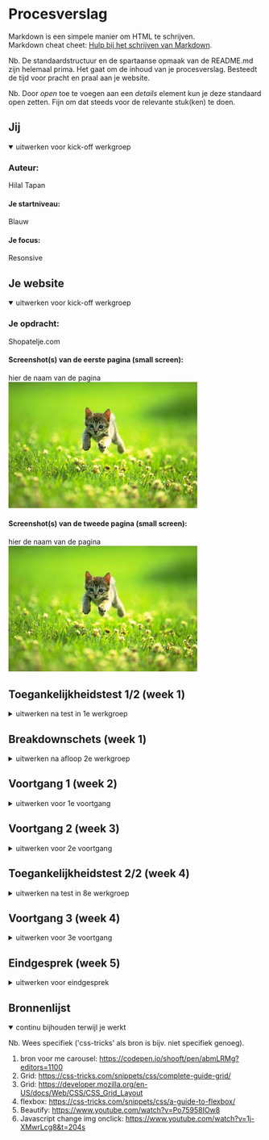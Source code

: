 # Procesverslag
Markdown is een simpele manier om HTML te schrijven.  
Markdown cheat cheet: [Hulp bij het schrijven van Markdown](https://github.com/adam-p/markdown-here/wiki/Markdown-Cheatsheet).

Nb. De standaardstructuur en de spartaanse opmaak van de README.md zijn helemaal prima. Het gaat om de inhoud van je procesverslag. Besteedt de tijd voor pracht en praal aan je website.

Nb. Door *open* toe te voegen aan een *details* element kun je deze standaard open zetten. Fijn om dat steeds voor de relevante stuk(ken) te doen.





## Jij

<details open>
  <summary>uitwerken voor kick-off werkgroep</summary>

  ### Auteur:
  Hilal Tapan

  #### Je startniveau:
  Blauw

  #### Je focus:
  Resonsive
 
</details>





## Je website

<details open>
  <summary>uitwerken voor kick-off werkgroep</summary>

  ### Je opdracht:
  Shopatelje.com

  #### Screenshot(s) van de eerste pagina (small screen): 
  hier de naam van de pagina  
  <img src="readme-images/dummy-plaatje.jpg" width="375px" alt="omschrijving van de pagina">

  #### Screenshot(s) van de tweede pagina (small screen):
  hier de naam van de pagina  
  <img src="readme-images/dummy-plaatje.jpg" width="375px" alt="omschrijving van de pagina">
 
</details>



## Toegankelijkheidstest 1/2 (week 1)
<details>
  <summary>uitwerken na test in 1e werkgroep</summary>

  ### Bevindingen
  Lijst met je bevindingen die in de test naar voren kwamen:

  #### Screenreader
  De screenreader was een beetje apart bij de producten. Hij herhaalt het product heel vaak wat niet heel gebruiksvriendelijk is. Dit zou zeker beter kunnen.


  #### Muis en Toetsenbord 
  Alles werkte, ik vind het leuk dat ze een hoverstate hebben bij de tab.


  #### Motoriek (shocks, elastiekjes)
  Ik vond het moeilijk om de site door te gaan met een verminderde motoriek. Maar daar kan een site niet heel veel aan doen. Ik vond het fijn dat ik met tab overal doorheen kon want scrollen ging heel moeizaam.


  #### Visueel (brillen, contrast, kleurenblind, dark/light). 
  De site is goed te zien door de felle heldere kleuren en grote teksten. Er is geen dark/light mode beschikbaar. Het contrast is prima, je hebt een lichte achtergrond en felle kleuren daarbovenop. De kleurenblind extensie werkte ook goed, niks op aan te merken.

</details>



## Breakdownschets (week 1)

<details>
  <summary>uitwerken na afloop 2e werkgroep</summary>

  ### de hele pagina: 
  <img src="readme-images/breakdownschetsen.jpg" width="375px" alt="breakdown van de eerste pagina">

  <img src="readme-images/breakdownschetsen2.jpg" width="375px" alt="Breakdown van tweede pagina">

</details>



## Voortgang 1 (week 2)

<details>
  <summary>uitwerken voor 1e voortgang</summary>

  ### Stand van zaken
  Het gaat tot nu toe erg goed. Ik vind het fijn dat ik tot nu toe alle lessen heb kunnen volgen, vind dit altijd erg leerzaam. Ben bezig geweest met mijn breakdown schets en dit ging eigenlijk prima.


  ### Agenda voor meeting
  samen met je groepje opstellen

  - menno: vraag over grid
  - Laiba: vraag over hoeveel css bestanden en vraag over font
  - hilal: vraag over breakdownschets en hamburger menu spannetjes
  - wessel: vraag over wanneer je grid gebruikt en wanneer flexbox


  ### Verslag van meeting
  hier na afloop snel de uitkomsten van de meeting vastleggen

  - Je breakdown schets klopt. In de hoofdpagina is dat stukje geen aside maar een section, dus had het goed gedaan.
  - Die drie zinnen bovenaan bij de css heb ik uitleg over gehad, deze snapte ik niet wat ze deden. Nu wel en heb het in comments erbij gezet in de css.
  - Hamburger menu in een nav zetten (met spannetjes?)
  - Elke section moet een h2 hebben
  - Alsje hoofdletters wil moetje in css text-transform:uppercase;

</details>





## Voortgang 2 (week 3)

<details>
  <summary>uitwerken voor 2e voortgang</summary>

  ### Stand van zaken
  Ik vind dat het goed gaat! Ik heb een grote sprong in de css gemaakt en dat komt omdat ik er veel plezier in heb en vind daardoor het huiswerk zelfs leuk. Ik ben deze week aan de slag geweest met grid, ik wou graag met grid werken omdat ik dit nog nooit had gedaan. Hierin wil ik mezelf uitdagen en merk dat ik grid nu al zoveel beter snap. Het ging 1 keer fout deze week maar dat kwam omdat ik de code op de verkeerde selector had gezet verder klopte het gewoon :)


  ### Agenda voor meeting
  samen met je groepje opstellen

  Hilal:
  Vraag 1: Doe ik de fontface goed op deze manier? 
  Vraag 2: Vind een carousel starten lastig, vooral als je bij het swipen de nummers ziet veranderen zoals op mijn site. Hoe kan ik dit het beste aanpakken en heb ik hier javascript voor nodig?
  Vraag 3: Een stukje van me hamburger menu gaat mee bij het scrollen, waardoor komt dit?
  Vraag 4: Waarom als ik me hamburger responsive maak gaan die list items niet mee?

  Laiba:
  vraag 1 (formulieren): Formulieren, hoe moet je erin verwerken? Mag ik het verstoppen? (Surface plane)
  vraag 2 (img): 3 images kan ik nergens vinden (inspect network)
  Vraag 3 (hamburger menu):ik zie naast de hamburger menu icon mijn andere icons niet

  Menno: Vraag 1: ik heb een vraag over het semantisch maken van mijn HTML, mijn CSS luistert niet en ik weet niet hoe het komt.

  Wessel:
  Vraag 1: Hamburger menu openen lukt, maar weer sluiten lukt niet. Hoe komt dit?
  Vraag 2: Display flex items plaatsen hoe ik wil zonder, losse items van space between.
  Vraag 3: Hoe ontwerp je het kruisje dat input form leegt?
  


  ### Verslag van meeting
  hier na afloop snel de uitkomsten van de meeting vastleggen

  - Fontface doe je 3 verschillende aanmaken ipv alles op eentje.
  - Die carousel maak je met javascript
  - Height 100% width 90%, overflow hidden niet vergeten bij je header -> gedaan maar probleem is niet opgelost..
  - Omdat je die items opnieuw moet aanmaken in die header en dan display none geven en dan met mediaqueries naar zichtbaar maken.

</details>


## Toegankelijkheidstest 2/2 (week 4)

<details>
  <summary>uitwerken na test in 8e werkgroep</summary>

  ### Bevindingen
  Lijst met je bevindingen die in de test naar voren kwamen (geef ook aan wat er verbeterd is):

  #### Screenreader
  De screenreader lijkt het prima te doen. Het hamburger menu is openklapbaar met spatie en dan leest die de navigatie op. Het enige wat de screenreader niet pakt is de carousel. Die slaat die geheel over.

  #### Muis en Toetsenbord 
  Muis en toetsenbord is zichtbaar, alleen heb ik geen rekening gehouden met de styling van dit. Dus dit wil ik nog aanpassen. Het moet een witte border zijn. 


  #### Motoriek (shocks, elastiekjes)
  Dit gaat helemaal goed. Ik heb hier eigenlijk niks aan toe te voegen.


  #### Visueel (brillen, contrast, kleurenblind, dark/light). 
  Het enige wat apart was was de kleurenblindheids test. Deze leek het niet te doen op alleen mijn gebouwde site, verder wel op alle andere sites. Na lang knoeien kwamen we erachter dat het lag aan mijn chrome die niet geupdate was. Want toen Menno me site opende via github toen deed die het wel bij hem en niet bij mij. 

</details>


## Voortgang 3 (week 4)

<details>
  <summary>uitwerken voor 3e voortgang</summary>

  ### Stand van zaken
  In de vakantie vond ik het een beetje lastig om met school aan de slag te gaan. Toch heb ik wat dingetjes gedaan. Ik heb de carousel gemaakt waar ik zo tegen op keek en het was veel makkelijker dan verwacht. Omdat dit zo vlot ging heb ik de rest van pagina 1 afgemaakt. Het moet nog wel responsive gemaakt worden.

  ### Agenda voor meeting
  samen met je groepje opstellen

  Hilal:
  1. Me img moeten groeien bij responsive, vind het lastig dit te combineren met grid.
  2. Responsive maken van de nav lukt me niet. heb gedaan wat jeffrey vorige x zei maar werkt niet.
  3. Me padding doet apart bij section 2. Het word grijs ipv wit. Ook vind ik section 2 lasting met responsiveness.
  4. Hoe doe ik die kleine icoontjes uit de footer op me site. Zij hebben een soort code gebruikt hiervoor en geen img.
  5. Bij responsive van die kleine afbeeldingen heb ik vw gebruikt om die img's te laten groeien maar hierdoor verdwijnt die text eronder. als ik dan de gap aanpas zorgt dit voor overlapping met de groep eronder. Ook groeit het heel lelijk dan.

  
  Laiba:

  Menno: 

  Wessel:

  ### Verslag van meeting
  Ik had me grid een beetje verkeerd gedaan oeps. Ik had overal de rows gedefinieerd en dit hoefde helemaal niet. Ik ben er nu achter dat het veel makkelijker is zonder. Dus heb veel geleerd vandaag bij de tussenmeting. Me nav is eindelijk ook responsive en was een makkelijkere manier voor. Ik ben blij want vrijwel al me vragen zijn beantwoord :)

</details>





## Eindgesprek (week 5)

<details>
  <summary>uitwerken voor eindgesprek</summary>

  ### Je uitkomst - karakteristiek screenshots:
  <img src="readme-images/mijn-site-1.png" width="375px" alt="uitomst opdracht">
  <img src="readme-images/mijn-site-2.png" width="375px" alt="uitomst opdracht">


  ### Dit ging goed/Heb ik geleerd: 
  Mijn leerdoel voor dit vak was leren werken met grid. Dit had ik nog nooit gedaan en omdat ik voor responsive ging leek me dit een goed moment om dit te leren. In heb begin had ik soms nog wat hulp nodig maar ik merkte dat ik het al gauw oppikte en het snapte. Het verder toepassen ervan op de rest ging erg goed en ik kan nu echt zeggen dat ik grid begrijp. Het is ontzettend handig voor mediaqueries dus ik ben blij dat ik voor deze weg koos.

  De responsive carousel maken was eigenlijk hetgene waar ik het meest tegenop keek omdat voorheen mij carousels maken nooit lukte. Gek genoeg was het dit keer het makkelijkste van de hele site. Het ging ontzettend soepel en ook het responsive maken ervan ging top. Bij groot scherm is het geen carousel meer maar zoals op de afbeeldingen te zien. Ik heb er veel van geleerd.

  <img src="readme-images/carousel-responsive-2.png" width="375px" alt="top">
  <img src="readme-images/carousel-responsive.png" width="375px" alt="carousel">


  ### Dit was lastig/Is niet gelukt:
  Het gene wat me niet is gelukt is om het hamburger menu locked te krijgen soortvan. Je kan als het ware naar beneden scrollen terwijl het menu openstaat wat er heel lelijk uitziet. Ik had hiervoor nog hulp gevraagt aan Jeffrey maar die kon het ook niet oplossen. Toen had ik het gelaten tot het einde maar uiteindelijk door longontsteking ook niet meer aan toegekomen dus als ik extra tijd had gehad had ik dit nog willen oplossen.
  <img src="readme-images/niet-gelukt.png" width="375px" alt="menu">
  
  Ook wou ik als ik niet ziek was geweest die img's van de productpagina veranderen met javascript als een soort extra oefening voor mezelf met javascript. Ik heb dit even geprobeert maar het is niet gelukt.
</details>


## Bronnenlijst

<details open>
  <summary>continu bijhouden terwijl je werkt</summary>

  Nb. Wees specifiek ('css-tricks' als bron is bijv. niet specifiek genoeg).

  1. bron voor me carousel: https://codepen.io/shooft/pen/abmLRMg?editors=1100
  2. Grid: https://css-tricks.com/snippets/css/complete-guide-grid/
  3. Grid: https://developer.mozilla.org/en-US/docs/Web/CSS/CSS_Grid_Layout
  4. flexbox: https://css-tricks.com/snippets/css/a-guide-to-flexbox/
  5. Beautify: https://www.youtube.com/watch?v=Po75958IOw8
  6. Javascript change img onclick: https://www.youtube.com/watch?v=1j-XMwrLcg8&t=204s

</details>